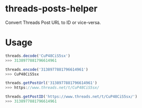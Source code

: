 # threads-posts-helper
Convert Threads Post URL to ID or vice-versa.

# Usage
```JavaScript
threads.decode('CuP48CiS5sx')
>>> 3138977881796614961

threads.encode('3138977881796614961')
>>> CuP48CiS5sx

threads.getPostUrl('3138977881796614961')
>>> https://www.threads.net/t/CuP48CiS5sx/

threads.getPostID('https://www.threads.net/t/CuP48CiS5sx/')
>>> 3138977881796614961
```
